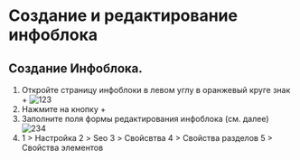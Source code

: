 # Создание и редактирование инфоблока
## Создание Инфоблока.
1. Откройте страницу инфоблоки в левом углу в оранжевый круге знак + 
![123](https://user-images.githubusercontent.com/85296765/120967252-f0ca0200-c76f-11eb-8fca-a0d27f01c2c6.png)
2. Нажмите на кнопку +
3. Заполните поля формы редактирования инфоблока (см. далее)
![234](https://user-images.githubusercontent.com/85296765/120969954-6e434180-c773-11eb-98b3-22da86695dab.png)
4. 1 > Настройка 2 > Seo 3 > Свойсвтва 4 > Свойства разделов 5 > Свойства элементов
